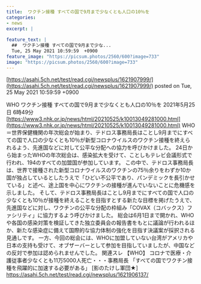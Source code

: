 ```yaml
---
title:  ワクチン接種 すべての国で9月まで少なくとも人口の10％を  
categories:
- news
excerpt: |
  
feature_text: |
  ##  ワクチン接種 すべての国で9月まで少な...
  Tue, 25 May 2021 10:59:59  +0900
feature_image: "https://picsum.photos/2560/600?image=733"
image: "https://picsum.photos/2560/600?image=733"
---
```


[https://asahi.5ch.net/test/read.cgi/newsplus/1621907999/](https://asahi.5ch.net/test/read.cgi/newsplus/1621907999/)
posted on Tue, 25 May 2021 10:59:59  +0900

<!--more-->

WHO ワクチン接種 すべての国で9月まで少なくとも人口の10％を 2021年5月25日 6時49分 [https://www3.nhk.or.jp/news/html/20210525/k10013049281000.html](https://www3.nhk.or.jp/news/html/20210525/k10013049281000.html) WHO＝世界保健機関の年次総会が始まり、テドロス事務局長はことし9月までにすべての国で人口の少なくとも10％が新型コロナウイルスのワクチン接種を終えられるよう、先進国などに対して公平な分配への協力を呼びかけました。 24日から始まったWHOの年次総会は、感染拡大を受けて、ことしもテレビ会議形式で行われ、194のすべての加盟国が参加しています。 この中で、テドロス事務局長は、世界で接種された新型コロナウイルスのワクチンの75％余りをわずか10か国が独占しているとしたうえで「ひどい不公平であり、パンデミックを長引かせている」と述べ、途上国を中心にワクチンの接種が進んでいないことに危機感を示しました。 そして、テドロス事務局長はことし9月までにすべての国で人口の少なくとも10％が接種を終えることを目指すとする新たな目標を掲げたうえで、先進国などに対し、ワクチンの公平な分配の枠組み「COVAX（コバックス）ファシリティ」に協力するよう呼びかけました。 総会は6月1日まで開かれ、WHOや各国の感染対策を検証してきた独立委員会の報告書をもとに議論が行われるほか、新たな感染症に備えて国際的な協力体制の強化を目指す決議案が採択される見通しです。 一方、今回の総会には、WHOに加盟していない台湾がアメリカや日本の支持も受けて、オブザーバーとして参加を目指していましたが、中国などの反対で参加は認められませんでした。 関連スレ 【WHO】 コロナで医療・介護従事者少なくとも11万5000人死亡・・・事務局長 「すべての国でワクチン接種を飛躍的に加速する必要がある」 [影のたけし軍団★] https://asahi.5ch.net/test/read.cgi/newsplus/1621906137/
